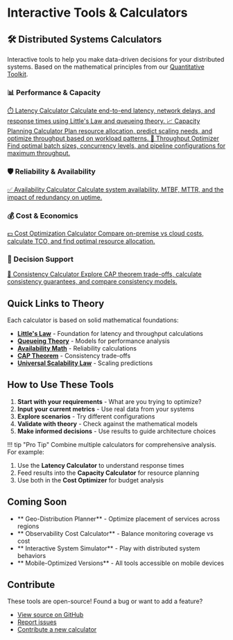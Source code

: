 # Interactive Tools & Calculators

<div class="tools-intro">
<h2>🛠️ Distributed Systems Calculators</h2>
<p>Interactive tools to help you make data-driven decisions for your distributed systems. Based on the mathematical principles from our <a href="../quantitative/index.md">Quantitative Toolkit</a>.</p>

<h3>📊 Performance & Capacity</h3>
<div class="tools-grid">

<a href="latency-calculator.md" class="tool-card">
<div class="tool-icon">⏱️
Latency Calculator
Calculate end-to-end latency, network delays, and response times using Little's Law and queueing theory.
</a>

<a href="capacity-calculator.md" class="tool-card">
📈
Capacity Planning Calculator
Plan resource allocation, predict scaling needs, and optimize throughput based on workload patterns.
</a>

<a href="throughput-calculator.md" class="tool-card">
🚀
Throughput Optimizer
Find optimal batch sizes, concurrency levels, and pipeline configurations for maximum throughput.
</a>

</div>
</div>

<h3>🛡️ Reliability & Availability</h3>
<div class="tools-grid">

<a href="availability-calculator.md" class="tool-card">
<div class="tool-icon">✅
Availability Calculator
Calculate system availability, MTBF, MTTR, and the impact of redundancy on uptime.
</a>

<!-- Coming Soon: Failure Probability Estimator -->

<!-- Coming Soon: Replication Strategy Planner -->

</div>
</div>

<h3>💰 Cost & Economics</h3>
<div class="tools-grid">

<a href="cost-optimizer.md" class="tool-card">
<div class="tool-icon">💵
Cost Optimization Calculator
Compare on-premise vs cloud costs, calculate TCO, and find optimal resource allocation.
</a>

<!-- Coming Soon: Architecture ROI Calculator -->

<!-- Coming Soon: Storage Economics Calculator -->

</div>
</div>

<h3>🎯 Decision Support</h3>
<div class="tools-grid">

<a href="consistency-calculator.md" class="tool-card">
<div class="tool-icon">🔄
Consistency Calculator
Explore CAP theorem trade-offs, calculate consistency guarantees, and compare consistency models.
</a>

<!-- Coming Soon: Partition Strategy Simulator -->

<!-- Coming Soon: Queue Analyzer -->

</div>
</div>
</div>

## Quick Links to Theory

Each calculator is based on solid mathematical foundations:

- **[Little's Law](../../quantitative-analysis/littles-law.md)** - Foundation for latency and throughput calculations
- **[Queueing Theory](../quantitative/queueing-theory.md)** - Models for performance analysis
- **[Availability Math](../quantitative/reliability-theory.md)** - Reliability calculations
- **[CAP Theorem](../../quantitative-analysis/cap-theorem.md)** - Consistency trade-offs
- **[Universal Scalability Law](../quantitative/universal-scalability.md)** - Scaling predictions

## How to Use These Tools

1. **Start with your requirements** - What are you trying to optimize?
2. **Input your current metrics** - Use real data from your systems
3. **Explore scenarios** - Try different configurations
4. **Validate with theory** - Check against the mathematical models
5. **Make informed decisions** - Use results to guide architecture choices

!!! tip "Pro Tip"
 Combine multiple calculators for comprehensive analysis. For example:
 
 1. Use the **Latency Calculator** to understand response times
 2. Feed results into the **Capacity Calculator** for resource planning
 3. Use both in the **Cost Optimizer** for budget analysis

## Coming Soon

- ** Geo-Distribution Planner** - Optimize placement of services across regions
- ** Observability Cost Calculator** - Balance monitoring coverage vs cost
- ** Interactive System Simulator** - Play with distributed system behaviors
- ** Mobile-Optimized Versions** - All tools accessible on mobile devices

## Contribute

These tools are open-source! Found a bug or want to add a feature?

- [View source on GitHub](https://github.com/deepaucksharma/DStudio)
- [Report issues](https://github.com/deepaucksharma/DStudio/issues)
- [Contribute a new calculator](https://github.com/deepaucksharma/DStudio/blob/main/CONTRIBUTING.md)